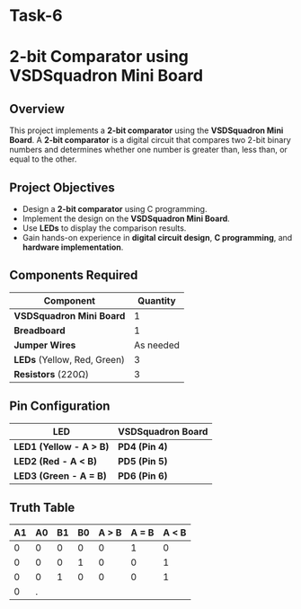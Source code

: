 # Task-6
# 2-bit Comparator using VSDSquadron Mini Board

## Overview
This project implements a **2-bit comparator** using the **VSDSquadron Mini Board**. A **2-bit comparator** is a digital circuit that compares two 2-bit binary numbers and determines whether one number is greater than, less than, or equal to the other.

## **Project Objectives**
- Design a **2-bit comparator** using C programming.
- Implement the design on the **VSDSquadron Mini Board**.
- Use **LEDs** to display the comparison results.
- Gain hands-on experience in **digital circuit design**, **C programming**, and **hardware implementation**.

## **Components Required**
| Component                 | Quantity |
|---------------------------|----------|
| **VSDSquadron Mini Board** | 1        |
| **Breadboard**            | 1        |
| **Jumper Wires**          | As needed |
| **LEDs** (Yellow, Red, Green) | 3        |
| **Resistors** (220Ω)      | 3        |

## **Pin Configuration**
| LED  | VSDSquadron Board |
|------|-------------------|
| **LED1 (Yellow - A > B)** | **PD4 (Pin 4)** |
| **LED2 (Red - A < B)**    | **PD5 (Pin 5)** |
| **LED3 (Green - A = B)**  | **PD6 (Pin 6)** |

## **Truth Table**
| A1 | A0 | B1 | B0 | A > B | A = B | A < B |
|----|----|----|----|------|------|------|
| 0  | 0  | 0  | 0  | 0    | 1    | 0    |
| 0  | 0  | 0  | 1  | 0    | 0    | 1    |
| 0  | 0  | 1  | 0  | 0    | 0    | 1    |
| 0  |.
